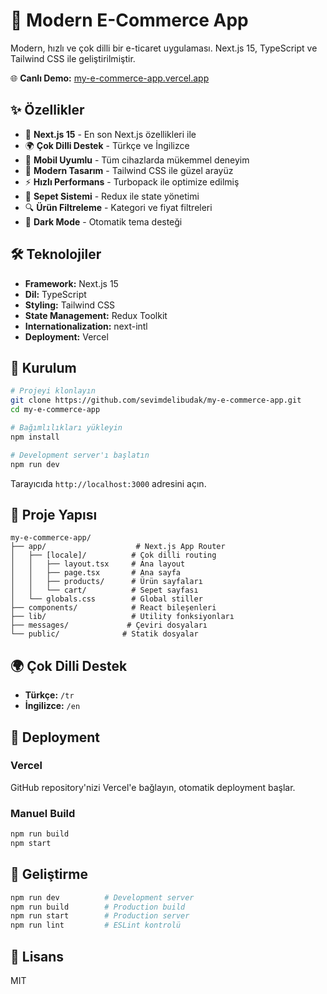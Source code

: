 # 🛒 Modern E-Commerce App

Modern, hızlı ve çok dilli bir e-ticaret uygulaması. Next.js 15, TypeScript ve Tailwind CSS ile geliştirilmiştir.

🌐 **Canlı Demo:** [my-e-commerce-app.vercel.app](https://my-e-commerce-app-git-main-sevims-projects-5fd5f3ae.vercel.app)

## ✨ Özellikler

- 🚀 **Next.js 15** - En son Next.js özellikleri ile
- 🌍 **Çok Dilli Destek** - Türkçe ve İngilizce
- 📱 **Mobil Uyumlu** - Tüm cihazlarda mükemmel deneyim
- 🎨 **Modern Tasarım** - Tailwind CSS ile güzel arayüz
- ⚡ **Hızlı Performans** - Turbopack ile optimize edilmiş
- 🛒 **Sepet Sistemi** - Redux ile state yönetimi
- 🔍 **Ürün Filtreleme** - Kategori ve fiyat filtreleri
- 🌙 **Dark Mode** - Otomatik tema desteği

## 🛠️ Teknolojiler

- **Framework:** Next.js 15
- **Dil:** TypeScript
- **Styling:** Tailwind CSS
- **State Management:** Redux Toolkit
- **Internationalization:** next-intl
- **Deployment:** Vercel

## 🚀 Kurulum

```bash
# Projeyi klonlayın
git clone https://github.com/sevimdelibudak/my-e-commerce-app.git
cd my-e-commerce-app

# Bağımlılıkları yükleyin
npm install

# Development server'ı başlatın
npm run dev
```

Tarayıcıda `http://localhost:3000` adresini açın.

## 📁 Proje Yapısı

```
my-e-commerce-app/
├── app/                    # Next.js App Router
│   ├── [locale]/          # Çok dilli routing
│   │   ├── layout.tsx     # Ana layout
│   │   ├── page.tsx       # Ana sayfa
│   │   ├── products/      # Ürün sayfaları
│   │   └── cart/          # Sepet sayfası
│   └── globals.css        # Global stiller
├── components/            # React bileşenleri
├── lib/                   # Utility fonksiyonları
├── messages/             # Çeviri dosyaları
└── public/              # Statik dosyalar
```

## 🌍 Çok Dilli Destek

- **Türkçe:** `/tr`
- **İngilizce:** `/en`

## 🚀 Deployment

### Vercel
GitHub repository'nizi Vercel'e bağlayın, otomatik deployment başlar.

### Manuel Build
```bash
npm run build
npm start
```

## 🔧 Geliştirme

```bash
npm run dev          # Development server
npm run build        # Production build
npm run start        # Production server
npm run lint         # ESLint kontrolü
```

## 📄 Lisans

MIT